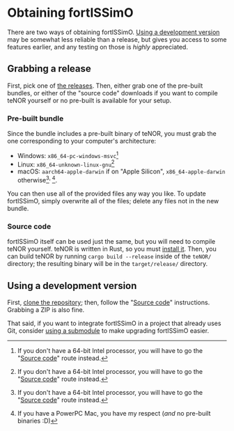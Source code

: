 # Obtaining fortISSimO

There are two ways of obtaining fortISSimO.
[Using a development version](#using-a-development-version) may be somewhat less reliable than a release, but gives you access to some features earlier, and any testing on those is *highly* appreciated.

## Grabbing a release

First, pick one of [the releases](https://github.com/ISSOtm/fortISSimO/releases).
Then, either grab one of the pre-built bundles, or either of the "source code" downloads if you want to compile teNOR yourself or no pre-built is available for your setup.

### Pre-built bundle

Since the bundle includes a pre-built binary of teNOR, you must grab the one corresponding to your computer's architecture:

- Windows: `x86_64-pc-windows-msvc`[^esoteric_arch]
- Linux: `x86_64-unknown-linux-gnu`[^esoteric_arch]
- macOS: `aarch64-apple-darwin` if on "Apple Silicon", `x86_64-apple-darwin` otherwise[^esoteric_arch]<sup>, </sup>[^ppc_mac].

You can then use all of the provided files any way you like.
To update fortISSimO, simply overwrite all of the files; delete any files not in the new bundle.

[^esoteric_arch]: If you don't have a 64-bit Intel processor, you will have to go the "[Source code](#source-code)" route instead.

### Source code

fortISSimO itself can be used just the same, but you will need to compile teNOR yourself.
teNOR is written in Rust, so you must [install it](https://www.rust-lang.org/tools/install).
Then, you can build teNOR by running `cargo build --release` inside of the `teNOR/` directory; the resulting binary will be in the `target/release/` directory.

## Using a development version

First, [clone the repository](https://docs.github.com/en/repositories/creating-and-managing-repositories/cloning-a-repository); then, follow the "[Source code](#source-code)" instructions.
Grabbing a ZIP is also fine.

That said, if you want to integrate fortISSimO in a project that already uses Git, consider [using a submodule](https://git-scm.com/docs/gitsubmodules) to make upgrading fortISSimO easier.

[^ppc_mac]: If you have a PowerPC Mac, you have my respect (*and* no pre-built binaries :D)
